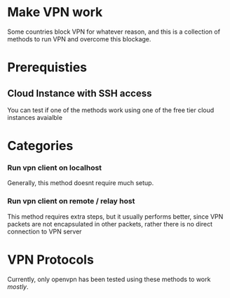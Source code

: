 # Make VPN work

Some countries block VPN for whatever reason, and this is a collection of methods to run VPN and overcome this blockage.

# Prerequisties

## Cloud Instance with SSH access

You can test if one of the methods work using one of the free tier cloud instances avaialble

# Categories

### Run vpn client on localhost

Generally, this method doesnt require much setup.

### Run vpn client on remote / relay host

This method requires extra steps, but it usually performs better, since VPN packets are not encapsulated in other packets, rather there is no direct connection to VPN server

# VPN Protocols

Currently, only openvpn has been tested using these methods to work _mostly_.
